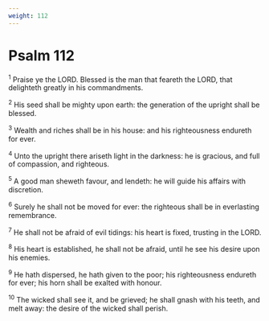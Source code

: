 ```yaml
---
weight: 112
---
```


# Psalm 112

<sup>1</sup> Praise ye the LORD. Blessed is the man that feareth the LORD, that delighteth greatly in his commandments. 

<sup>2</sup> His seed shall be mighty upon earth: the generation of the upright shall be blessed. 

<sup>3</sup> Wealth and riches shall be in his house: and his righteousness endureth for ever. 

<sup>4</sup> Unto the upright there ariseth light in the darkness: he is gracious, and full of compassion, and righteous. 

<sup>5</sup> A good man sheweth favour, and lendeth: he will guide his affairs with discretion. 

<sup>6</sup> Surely he shall not be moved for ever: the righteous shall be in everlasting remembrance. 

<sup>7</sup> He shall not be afraid of evil tidings: his heart is fixed, trusting in the LORD. 

<sup>8</sup> His heart is established, he shall not be afraid, until he see his desire upon his enemies. 

<sup>9</sup> He hath dispersed, he hath given to the poor; his righteousness endureth for ever; his horn shall be exalted with honour. 

<sup>10</sup> The wicked shall see it, and be grieved; he shall gnash with his teeth, and melt away: the desire of the wicked shall perish. 


